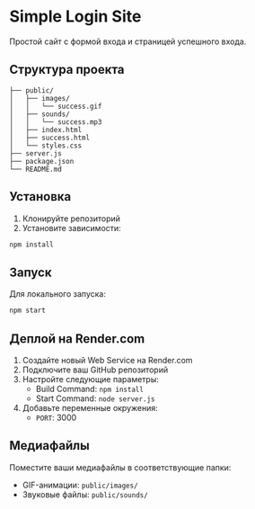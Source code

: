 # Simple Login Site

Простой сайт с формой входа и страницей успешного входа.

## Структура проекта

```
├── public/
│   ├── images/
│   │   └── success.gif
│   ├── sounds/
│   │   └── success.mp3
│   ├── index.html
│   ├── success.html
│   └── styles.css
├── server.js
├── package.json
└── README.md
```

## Установка

1. Клонируйте репозиторий
2. Установите зависимости:
```bash
npm install
```

## Запуск

Для локального запуска:
```bash
npm start
```

## Деплой на Render.com

1. Создайте новый Web Service на Render.com
2. Подключите ваш GitHub репозиторий
3. Настройте следующие параметры:
   - Build Command: `npm install`
   - Start Command: `node server.js`
4. Добавьте переменные окружения:
   - `PORT`: 3000

## Медиафайлы

Поместите ваши медиафайлы в соответствующие папки:
- GIF-анимации: `public/images/`
- Звуковые файлы: `public/sounds/` 